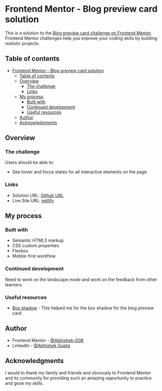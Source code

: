 # Frontend Mentor - Blog preview card solution

This is a solution to the [Blog preview card challenge on Frontend Mentor](https://www.frontendmentor.io/challenges/blog-preview-card-ckPaj01IcS). Frontend Mentor challenges help you improve your coding skills by building realistic projects.

## Table of contents

- [Frontend Mentor - Blog preview card solution](#frontend-mentor---blog-preview-card-solution)
  - [Table of contents](#table-of-contents)
  - [Overview](#overview)
    - [The challenge](#the-challenge)
    - [Links](#links)
  - [My process](#my-process)
    - [Built with](#built-with)
    - [Continued development](#continued-development)
    - [Useful resources](#useful-resources)
  - [Author](#author)
  - [Acknowledgments](#acknowledgments)

## Overview

### The challenge

Users should be able to:

- See hover and focus states for all interactive elements on the page

### Links

- Solution URL: [Github URL](https://github.com/Abhishek-G06/blog-preview-card.git)
- Live Site URL: [netlify](https://previewblog-card.netlify.app/)

## My process

### Built with

- Semantic HTML5 markup
- CSS custom properties
- Flexbox
- Mobile-first workflow

### Continued development

Need to work on the landscape mode and work on the feedback from other learners.

### Useful resources

- [Box shadow](https://developer.mozilla.org/en-US/docs/Web/CSS/box-shadow) - This helped me for the box shadow for the blog preview card.

## Author

- Frontend Mentor - [@Abhishek-G06](https://www.frontendmentor.io/profile/Abhishek-G06)
- LinkedIn - [@Abhishek Gupta](https://www.linkedin.com/in/abhishek-gupta-667229189/)

## Acknowledgments

I would to thank my family and friends and obviously to Frontend Mentor and its community for providing such an amazing opportunity to practice and grow my skills.